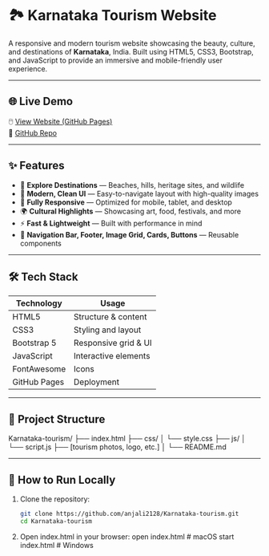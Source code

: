 # 🏞️ Karnataka Tourism Website

A responsive and modern tourism website showcasing the beauty, culture, and destinations of **Karnataka**, India. Built using HTML5, CSS3, Bootstrap, and JavaScript to provide an immersive and mobile-friendly user experience.

---

## 🌐 Live Demo

🖱️ [View Website (GitHub Pages)](https://anjali2128.github.io/Karnataka-tourism)  
📂 [GitHub Repo](https://github.com/anjali2128/Karnataka-tourism)

---

## ✨ Features

- 🧭 **Explore Destinations** — Beaches, hills, heritage sites, and wildlife
- 🎨 **Modern, Clean UI** — Easy-to-navigate layout with high-quality images
- 📱 **Fully Responsive** — Optimized for mobile, tablet, and desktop
- 🌍 **Cultural Highlights** — Showcasing art, food, festivals, and more
- ⚡ **Fast & Lightweight** — Built with performance in mind
- 🔗 **Navigation Bar, Footer, Image Grid, Cards, Buttons** — Reusable components

---

## 🛠️ Tech Stack

| Technology    | Usage                     |
|---------------|---------------------------|
| HTML5         | Structure & content       |
| CSS3          | Styling and layout        |
| Bootstrap 5   | Responsive grid & UI      |
| JavaScript    | Interactive elements      |
| FontAwesome   | Icons                     |
| GitHub Pages  | Deployment                |

---

## 📁 Project Structure

Karnataka-tourism/
├── index.html
├── css/
│ └── style.css
├── js/
│ └── script.js
├── [tourism photos, logo, etc.]
│ 
└── README.md


---

## 🚀 How to Run Locally

1. Clone the repository:
   ```bash
   git clone https://github.com/anjali2128/Karnataka-tourism.git
   cd Karnataka-tourism
   ```

2. Open index.html in your browser:
   open index.html  # macOS
   start index.html # Windows
